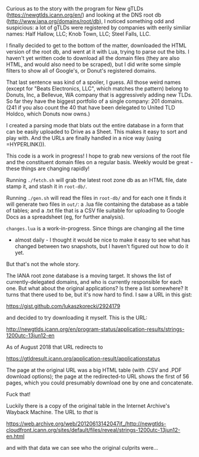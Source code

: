 Curious as to the story with the program for New gTLDs
(https://newgtlds.icann.org/en/) and looking at the DNS root db
(http://www.iana.org/domains/root/db), I noticed something odd and suspicious:
a lot of gTLDs were registered by companies with eerily similiar names: Half
Hallow, LLC; Knob Town, LLC; Steel Falls, LLC.

I finally decided to get to the bottom of the matter, downloaded the HTML
version of the root db, and went at it with Lua, trying to parse out the bits.
I haven't yet written code to download all the domain files (they are also
HTML, and would also need to be scraped), but I did write some simple filters
to show all of Google's, or Donut's registered domains.

That last sentence was kind of a spoiler, I guess. All those weird names
(except for "Beats Electronics, LLC", which matches the pattern) belong to
Donuts, Inc, a Bellevue, WA company that is aggressively adding new TLDs. So
far they have the biggest portfolio of a single company: 201 domains. (241 if
you also count the 40 that have been delegated to United TLD Holdco, which
Donuts now owns.)

I created a parsing mode that blats out the entire database in a form that can
be easily uploaded to Drive as a Sheet. This makes it easy to sort and play
with. And the URLs are finally handled in a nice way (using =HYPERLINK()).

This code is a work in progress! I hope to grab new versions of the root file
and the constituent domain files on a regular basis. Weekly would be great -
these things are changing rapidly!

Running ``./fetch.sh`` will grab the latest root zone db as an HTML file, date
stamp it, and stash it in ``root-db/``.

Running ``./gen.sh`` will read the files in ``root-db/`` and for each one it
finds it will generate two files in ``out/``: a .lua file containing the
database as a table of tables; and a .txt file that is a CSV file suitable for
uploading to Google Docs as a spreadsheet (eg, for further analysis).

``changes.lua`` is a work-in-progress. Since things are changing all the time
- almost daily - I thought it would be nice to make it easy to see what has
changed between two snapshots, but I haven't figured out how to do it yet.

But that's not the whole story.

The IANA root zone database is a moving target. It shows the list of
currently-delegated domains, and who is currently responsible for each one.
But what about the original applications? Is there a list somewhere? It turns
that there used to be, but it's now hard to find. I saw a URL in this gist:

https://gist.github.com/lukaszkorecki/2924179

and decided to try downloading it myself. This is the URL:

http://newgtlds.icann.org/en/program-status/application-results/strings-1200utc-13jun12-en

As of August 2018 that URL redirects to

https://gtldresult.icann.org/application-result/applicationstatus

The page at the original URL was a big HTML table (with .CSV and .PDF download
options); the page at the redirected-to URL shows the first of 56 pages, which you
could presumably download one by one and concatenate.

Fuck that!

Luckily there is a copy of the original table in the Internet Archive's Wayback Machine. The URL to
*that* is

https://web.archive.org/web/20120613142047if_/http://newgtlds-cloudfront.icann.org/sites/default/files/reveal/strings-1200utc-13jun12-en.html

and with that data we can see who the original culprits were...
